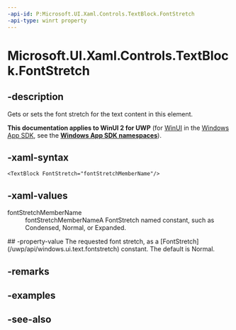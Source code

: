 ```yaml
---
-api-id: P:Microsoft.UI.Xaml.Controls.TextBlock.FontStretch
-api-type: winrt property
---
```


<!-- Property syntax
public Windows.UI.Text.FontStretch FontStretch { get;  set; }
-->

# Microsoft.UI.Xaml.Controls.TextBlock.FontStretch

## -description
Gets or sets the font stretch for the text content in this element.

**This documentation applies to WinUI 2 for UWP** (for [WinUI](/windows/apps/winui/winui3/) in the [Windows App SDK](/windows/apps/windows-app-sdk/), see the **[Windows App SDK namespaces](/windows/windows-app-sdk/api/winrt/)**).

## -xaml-syntax
```xaml
<TextBlock FontStretch="fontStretchMemberName"/>
```


## -xaml-values
<dl><dt>fontStretchMemberName</dt><dd>fontStretchMemberNameA FontStretch named constant, such as Condensed, Normal, or Expanded.</dd>
</dl>
## -property-value
The requested font stretch, as a [FontStretch](/uwp/api/windows.ui.text.fontstretch) constant. The default is Normal.

## -remarks

## -examples

## -see-also

